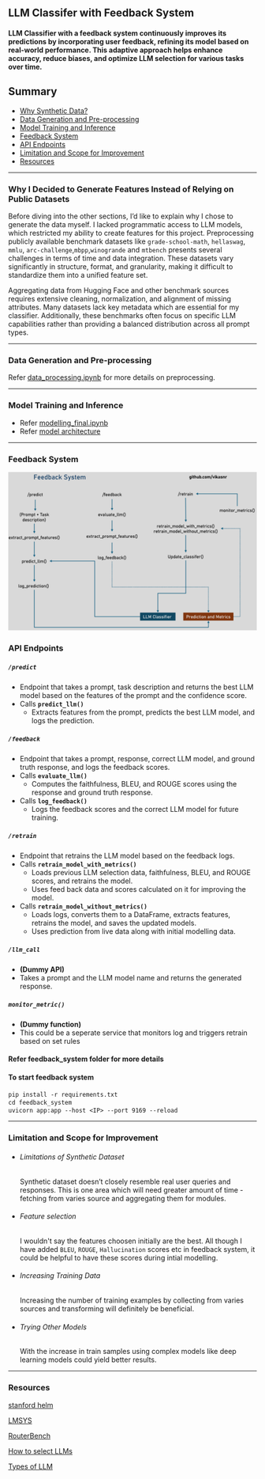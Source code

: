 ## LLM Classifer with Feedback System 
#### LLM Classifier with a feedback system continuously improves its predictions by incorporating user feedback, refining its model based on real-world performance. This adaptive approach helps enhance accuracy, reduce biases, and optimize LLM selection for various tasks over time.

## Summary

 - [Why Synthetic Data?](#Why-I-Decided-to-Generate-Features-Instead-of-Relying-on-Public-Datasets)
 - [Data Generation and Pre-processing](#Data-Generation-and-Pre-processing)
 - [Model Training and Inference ](#Model-Training-and-Inference)
 - [Feedback System](#Feedback-System)
 - [API Endpoints](#API-Endpoints)
 - [Limitation and Scope for Improvement](#Limitation-and-Scope-for-Improvement)
 - [Resources](#Resources)



------------------------------------

### Why I Decided to Generate Features Instead of Relying on Public Datasets


Before diving into the other sections, I’d like to explain why I chose to generate the data myself.
I lacked programmatic access to LLM models, which restricted my ability to create features for this project. Preprocessing publicly available benchmark datasets like ```grade-school-math```, ```hellaswag```, ```mmlu```, ```arc-challenge```,```mbpp```,```winogrande``` and ```mtbench``` presents several challenges in terms of time and data integration. These datasets vary significantly in structure, format, and granularity, making it difficult to standardize them into a unified feature set.  

Aggregating data from Hugging Face and other benchmark sources requires extensive cleaning, normalization, and alignment of missing attributes. Many datasets lack key metadata which are essential for my classifier. Additionally, these benchmarks often focus on specific LLM capabilities rather than providing a balanced distribution across all prompt types. 

-----------------------------


### Data Generation and Pre-processing

Refer [data_processing.ipynb](notebooks/data_preprocessing.ipynb) for more details on preprocessing.

-------------------------------------------------

### Model Training and Inference 

- Refer [modelling_final.ipynb](notebooks/modelling_final.ipynb)
- Refer [model architecture](notebooks/files/xgboost_arch.png)

--------------------------


### Feedback System

<img src="notebooks/files/feedback_system.png" width="760" class="center">



### API Endpoints

##### `/predict`
- Endpoint that takes a prompt, task description and returns the best LLM model based on the features of the prompt and the confidence score.
- Calls **`predict_llm()`**
  - Extracts features from the prompt, predicts the best LLM model, and logs the prediction.

##### `/feedback`
- Endpoint that takes a prompt, response, correct LLM model, and ground truth response, and logs the feedback scores.
- Calls **`evaluate_llm()`**  
  - Computes the faithfulness, BLEU, and ROUGE scores using the response and ground truth response.
- Calls **`log_feedback()`**  
  - Logs the feedback scores and the correct LLM model for future training.

##### `/retrain`
- Endpoint that retrains the LLM model based on the feedback logs.
- Calls **`retrain_model_with_metrics()`**  
  - Loads previous LLM selection data, faithfulness, BLEU, and ROUGE scores, and retrains the model.
  - Uses feed back data and scores calculated on it for improving the model.
- Calls **`retrain_model_without_metrics()`**  
  - Loads logs, converts them to a DataFrame, extracts features, retrains the model, and saves the updated models.
  - Uses prediction from live data along with initial modelling data.
  
##### `/llm_call`
- **(Dummy API)**
- Takes a prompt and the LLM model name and returns the generated response.

##### `monitor_metric()`
- **(Dummy function)**
- This could be a seperate service that monitors log and triggers retrain based on set rules

#### Refer feedback_system folder for more details

#### To start feedback system

```
pip install -r requirements.txt
cd feedback_system
uvicorn app:app --host <IP> --port 9169 --reload
```
-------------------------------------------------

### Limitation and Scope for Improvement

- ###### Limitations of Synthetic Dataset
    Synthetic dataset doesn’t closely resemble real user queries and responses. This is one area which will need greater amount of time - fetching from varies source and aggregating them for modules.
    
- ###### Feature selection
    I wouldn't say the features choosen initially are the best. All though I have added `BLEU`, `ROUGE`, `Hallucination` scores etc in feedback system, it could be helpful to have these scores during intial modelling.

- ###### Increasing Training Data
    Increasing the number of training examples by collecting from varies sources and transforming will definitely be beneficial.
  
- ###### Trying Other Models
    With the increase in train samples using complex models like deep learning models could yield better results.

-------------------------------------------------


### Resources

[stanford helm](https://crfm.stanford.edu/helm/)

[LMSYS](https://huggingface.co/spaces/lmarena-ai/chatbot-arena-leaderboard)

[RouterBench](https://github.com/withmartian/routerbench)

[How to select LLMs](https://www.datacamp.com/tutorial/llm-classification-how-to-select-the-best-llm-for-your-application)

[Types of LLM](https://labelyourdata.com/articles/types-of-llms)











